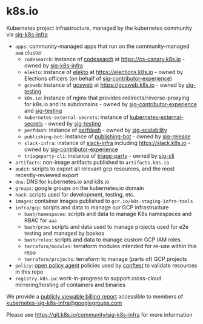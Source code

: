 # k8s.io

Kubernetes project infrastructure, managed by the kubernetes community via [sig-k8s-infra]

- `apps`: community-managed apps that run on the community-managed `aaa` cluster
  - `codesearch`: instance of [codesearch] at <https://cs-canary.k8s.io> - owned by [sig-k8s-infra]
  - `elekto`: instance of [elekto] at <https://elections.k8s.io> - owned by Elections officers (on behalf of [sig-contributor-experience])
  - `gcsweb`: instance of [gcsweb] at <https://gcsweb.k8s.io> - owned by [sig-testing]
  - `k8s.io`: instance of nginx that provides redirects/reverse-proxying for k8s.io and its subdomains - owned by [sig-contributor-experience] and [sig-testing]
  - `kubernetes-external-secrets`: instance of [kubernetes-external-secrets] - owned by [sig-testing]
  - `perfdash`: instance of [perfdash] - owned by [sig-scalability]
  - `publishing-bot`: instance of [publishing-bot] - owned by [sig-release]
  - `slack-infra`: instance of [slack-infra] including <https://slack.k8s.io> - owned by [sig-contributor-experience]
  - `triageparty-cli`: instance of [triage-party] - owned by [sig-cli]
- `artifacts`: non-image artifacts published to `artifacts.k8s.io`
- `audit`: scripts to export all relevant gcp resources, and the most recently-reviewed export
- `dns`: DNS for kubernetes.io and k8s.io
- `groups`: google groups on the kubernetes.io domain
- `hack`: scripts used for development, testing, etc.
- `images`: container images published to `gcr.io/k8s-staging-infra-tools`
- `infra/gcp`: scripts and data to manage our GCP infrastructure
  - `bash/namespaces`: scripts and data to manage K8s namespaces and RBAC for `aaa`
  - `bash/prow`: scripts and data used to manage projects used for e2e testing and managed by boskos
  - `bash/roles`: scripts and data to manage custom GCP IAM roles
  - `terraform/modules`: terraform modules intended for re-use within this repo
  - `terraform/projects`: terraform to manage (parts of) GCP projects
- `policy`: [open policy agent][opa] policies used by [conftest] to validate resources in this repo
- `registry.k8s.io`: work-in-progress to support cross-cloud mirroring/hosting of containers and binaries

We provide a [publicly viewable billing report][billing-report] accessible to members of [kubernetes-sig-k8s-infra@googlegroups.com][mailing-list]

Please see <https://git.k8s.io/community/sig-k8s-infra> for more information

<!-- apps -->

[codesearch]: https://cs-canary.k8s.io
[elekto]: https://elekto.dev/
[gcsweb]: https://git.k8s.io/test-infra/gcsweb
[kubernetes-external-secrets]: https://github.com/external-secrets/kubernetes-external-secrets
[perfdash]: https://git.k8s.io/perf-tests/perfdash
[publishing-bot]: https://git.k8s.io/publishing-bot
[slack-infra]: https://sigs.k8s.io/slack-infra
[triage-party]: https://github.com/google/triage-party

<!-- misc -->

[billing-report]: https://datastudio.google.com/u/0/reporting/14UWSuqD5ef9E4LnsCD9uJWTPv8MHOA3e
[opa]: https://www.openpolicyagent.org
[conftest]: https://www.conftest.dev
[mailing-list]: https://groups.google.com/g/kubernetes-sig-k8s-infra

<!-- community groups -->

[sig-cli]: https://git.k8s.io/community/sig-cli
[sig-contributor-experience]: https://git.k8s.io/community/sig-contributor-experience
[sig-k8s-infra]: https://git.k8s.io/community/sig-k8s-infra
[sig-release]: https://git.k8s.io/community/sig-release
[sig-scalability]: https://git.k8s.io/community/sig-scalability
[sig-testing]: https://git.k8s.io/community/sig-testing
